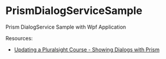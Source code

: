 # PrismDialogServiceSample
Prism DialogService Sample with Wpf Application

Resources:

* [Updating a Pluralsight Course - Showing Dialogs with Prism](https://www.youtube.com/watch?v=fKtJPDygu1M)
